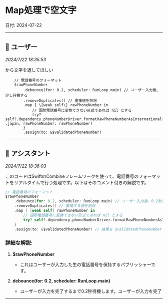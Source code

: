 # Map処理で空文字

日付: 2024-07-22

---

## 👤 ユーザー
*2024/7/22 18:35:53*

から文字を返してほしい

        // 電話番号のフォーマット
        $rawPhoneNumber
            .debounce(for: 0.2, scheduler: RunLoop.main) // ユーザー入力後、少し待機する
            .removeDuplicates() // 重複値を削除
            .map { \[weak self\] rawPhoneNumber in
                // 国際電話番号に変換できない形式であれば nil とする
                try? self?.dependency.phoneNumberDriver.formatRawPhoneNumberAsInternational(country: .japan, rawPhoneNumber: rawPhoneNumber)
            }
            .assign(to: &$validatedPhoneNumber)

---

## 🤖 アシスタント
*2024/7/22 18:36:03*

このコードはSwiftのCombineフレームワークを使って、電話番号のフォーマットをリアルタイムで行う処理です。以下はそのコメント付きの解説です。

```swift
// 電話番号のフォーマット
$rawPhoneNumber
    .debounce(for: 0.2, scheduler: RunLoop.main) // ユーザー入力後、0.2秒待機する
    .removeDuplicates() // 重複する値を削除
    .map { [weak self] rawPhoneNumber in
        // 国際電話番号に変換できない形式であれば nil とする
        try? self?.dependency.phoneNumberDriver.formatRawPhoneNumberAsInternational(country: .japan, rawPhoneNumber: rawPhoneNumber)
    }
    .assign(to: &$validatedPhoneNumber) // 結果を $validatedPhoneNumber に割り当てる
```

### 詳細な解説:

1. **$rawPhoneNumber**
    - これはユーザーが入力した生の電話番号を保持するパブリッシャーです。

2. **debounce(for: 0.2, scheduler: RunLoop.main)**
    - ユーザーが入力を完了するまで0.2秒待機します。ユーザーが入力を完了

---

